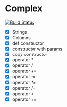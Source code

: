 # Complex
[![Build Status](https://travis-ci.org/notorious01/Complex.svg?branch=master)](https://travis-ci.org/notorious01/Complex)
- [x] Strings
- [x] Columns
- [x] def constructor
- [x] constructor with params
- [x] copy constructor
- [x] operator *
- [x] operator /
- [x] operator +=
- [x] operator -=
- [x] operator *=
- [x] operator /=
- [x] operator =
- [x] operator ==

